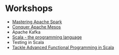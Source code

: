 # Workshops

* [Mastering Apache Spark](mastering_apache_spark.md)
* [Conquer Apache Mesos](conquer_apache_mesos.md)
* Apache Kafka
* [Scala - the programming language](scala_the_programming_language.md)
* Testing in Scala
* [Tackle Advanced Functional Programming in Scala](tackle_advanced_functional_programming.md)
